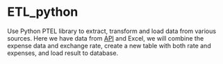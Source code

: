 # ETL_python
Use Python PTEL library to extract, transform and load data from various sources.
Here we have data from [API](https://www.bankofcanada.ca/valet) and Excel, we will combine the expense data and exchange rate, create a new table with both rate and expenses, and load result to database.
